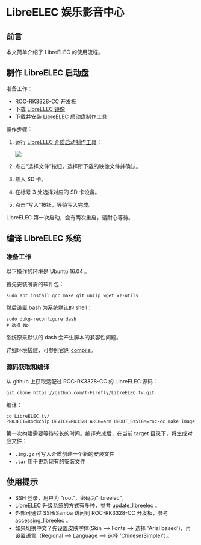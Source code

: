# LibreELEC 娱乐影音中心

## 前言

本文简单介绍了 LibreELEC 的使用流程。

## 制作 LibreELEC 启动盘

准备工作：

- ROC-RK3328-CC 开发板
- 下载 [LibreELEC 镜像](https://pan.baidu.com/s/1c3cfk9i)
- 下载并安装 [LibreELEC 启动盘制作工具](https://wiki.libreelec.tv/libreelec_usb-sd_creator)

操作步骤：

1. 运行 [LibreELEC 介质启动制作工具](https://wiki.libreelec.tv/libreelec_usb-sd_creator)：

    ![](img/os_libreelec_create.zh_CN.png)

2. 点击“选择文件”按钮，选择所下载的映像文件并确认。
3. 插入 SD 卡。
4. 在标号 3 处选择对应的 SD 卡设备。
5. 点击“写入”按钮，等待写入完成。

LibreELEC 第一次启动，会有两次重启，请耐心等待。

## 编译 LibreELEC 系统

### 准备工作

以下操作的环境是 Ubuntu 16.04 。

首先安装所需的软件包：

    sudo apt install gcc make git unzip wget xz-utils

然后设置 bash 为系统默认的 shell：

    sudo dpkg-reconfigure dash
    # 选择 No

系统原来默认的 dash 会产生脚本的兼容性问题。

详细环境搭建，可参照官网 [compile](https://wiki.libreelec.tv/compile)。

### 源码获取和编译

从 github 上获取适配过 ROC-RK3328-CC 的 LibreELEC 源码：

    git clone https://github.com/T-Firefly/LibreELEC.tv.git

编译：

    cd LibreELEC.tv/
    PROJECT=Rockchip DEVICE=RK3328 ARCH=arm UBOOT_SYSTEM=roc-cc make image

第一次构建需要等待较长的时间。编译完成后，在当前 target 目录下，将生成对应文件：

- `.img.gz` 可写入介质创建一个新的安装文件
- `.tar` 用于更新现有的安装文件

## 使用提示

- SSH 登录，用户为 "root“，密码为”libreelec“。
- LibreELEC 升级系统的方式有多种，参考 [update_libreelec](https://wiki.libreelec.tv/how_to/update_libreelec) 。
- 外部可通过 SSH/Samba 访问到 ROC-RK3328-CC 开发板，参考 [accessing_libreelec](https://wiki.libreelec.tv/accessing_libreelec) 。
- 如果切换中文？先设置皮肤字体(Skin --> Fonts --> 选择 'Arial based')，再设置语言（Regional --> Language --> 选择 'Chinese(Simple)'）。
